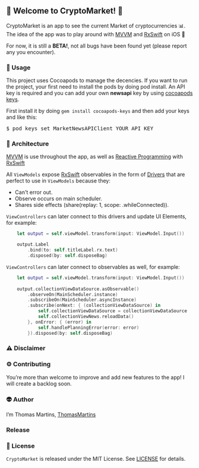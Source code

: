 ## 🚀 Welcome to CryptoMarket! 🚀

CryptoMarket is an app to see the current Market of cryptocurrencies 📊. 
The idea of the app was to play around with [MVVM](https://en.wikipedia.org/wiki/Model–view–viewmodel) and [RxSwift](https://github.com/ReactiveX/RxSwift) on iOS 

For now, it is still a **BETA!**, not all bugs have been found yet (please report any you encounter).

### 👀 Usage

This project uses Cocoapods to manage the decencies. If you want to run the project, your first need to install the pods by doing pod install.
An API key is required and you can add your own **newsapi** key by using [cocoapods keys](https://github.com/orta/cocoapods-keys). 

First install it by doing `gem install cocoapods-keys` and then add your keys and like this:

<pre>$ pod keys set MarketNewsAPIClient YOUR_API_KEY </pre>

### 🔨  Architecture

[MVVM](https://en.wikipedia.org/wiki/Model–view–viewmodel) is use throughout the app, as well as [Reactive Programming](https://gist.github.com/staltz/868e7e9bc2a7b8c1f754) with [RxSwift](https://github.com/ReactiveX/RxSwift)

All `ViewModels` expose [RxSwift](https://github.com/ReactiveX/RxSwift) observables in the form of [Drivers](https://github.com/ReactiveX/RxSwift/blob/master/Documentation/Units.md) that are perfect to use in `ViewModels` because they:
* Can't error out.
* Observe occurs on main scheduler.
* Shares side effects (share(replay: 1, scope: .whileConnected)).

`ViewControllers` can later connect to this drivers and update UI Elements, for example:

```swift
    let output = self.viewModel.transform(input: ViewModel.Input())

    output.Label
        .bind(to: self.titleLabel.rx.text)
        .disposed(by: self.disposeBag)
```    
`ViewControllers` can later connect to observables as well, for example:

```swift
    let output = self.viewModel.transform(input: ViewModel.Input())  
  
    output.collectionViewDataSource.asObservable()
        .observeOn(MainScheduler.instance)
        .subscribeOn(MainScheduler.asyncInstance)
        .subscribe(onNext: { (collectionViewDataSource) in
            self.collectionViewDataSource = collectionViewDataSource
            self.collectionViewNews.reloadData()
        }, onError: { (error) in
            self.handlePlanningError(error: error)
        }).disposed(by: self.disposeBag)
```

### ⚠ Disclaimer 

### ⚙️ Contributing

You’re more than welcome to improve and add new features to the app! I will create a backlog soon.

### 👽 Author

I’m Thomas Martins, [ThomasMartins](https://www.linkedin.com/in/thomas-martins-0343b1b7/)

### Release


### 📝 License

`CryptoMarket` is released under the MIT License. See [LICENSE](https://github.com/pixel16/CountItApp/blob/master/LICENSE) for details. 
